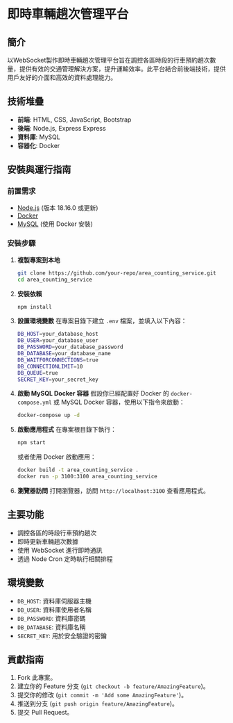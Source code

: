 
# 即時車輛趟次管理平台

## 簡介
以WebSocket製作即時車輛趟次管理平台旨在調控各區時段的行車預約趟次數量，提供有效的交通管理解決方案，提升運輸效率。此平台結合前後端技術，提供用戶友好的介面和高效的資料處理能力。

## 技術堆疊
- **前端**: HTML, CSS, JavaScript, Bootstrap
- **後端**: Node.js, Express Express
- **資料庫**: MySQL
- **容器化**: Docker

## 安裝與運行指南

### 前置需求
- [Node.js](https://nodejs.org/) (版本 18.16.0 或更新)
- [Docker](https://www.docker.com/) 
- [MySQL](https://www.mysql.com/) (使用 Docker 安裝)

### 安裝步驟

1. **複製專案到本地**
   ```bash
   git clone https://github.com/your-repo/area_counting_service.git
   cd area_counting_service
   ```

2. **安裝依賴**
   ```bash
   npm install
   ```

3. **設置環境變數**
   在專案目錄下建立 `.env` 檔案，並填入以下內容：
   ```bash
   DB_HOST=your_database_host
   DB_USER=your_database_user
   DB_PASSWORD=your_database_password
   DB_DATABASE=your_database_name
   DB_WAITFORCONNECTIONS=true
   DB_CONNECTIONLIMIT=10
   DB_QUEUE=true
   SECRET_KEY=your_secret_key
   ```

4. **啟動 MySQL Docker 容器**
   假設你已經配置好 Docker 的 `docker-compose.yml` 或 MySQL Docker 容器，使用以下指令來啟動：
   ```bash
   docker-compose up -d
   ```

5. **啟動應用程式**
   在專案根目錄下執行：
   ```bash
   npm start
   ```
   或者使用 Docker 啟動應用：
   ```bash
   docker build -t area_counting_service .
   docker run -p 3100:3100 area_counting_service
   ```

6. **瀏覽器訪問**
   打開瀏覽器，訪問 `http://localhost:3100` 查看應用程式。

## 主要功能
- 調控各區的時段行車預約趟次
- 即時更新車輛趟次數據
- 使用 WebSocket 進行即時通訊
- 透過 Node Cron 定時執行相關排程

## 環境變數
- `DB_HOST`: 資料庫伺服器主機
- `DB_USER`: 資料庫使用者名稱
- `DB_PASSWORD`: 資料庫密碼
- `DB_DATABASE`: 資料庫名稱
- `SECRET_KEY`: 用於安全驗證的密鑰

## 貢獻指南
1. Fork 此專案。
2. 建立你的 Feature 分支 (`git checkout -b feature/AmazingFeature`)。
3. 提交你的修改 (`git commit -m 'Add some AmazingFeature'`)。
4. 推送到分支 (`git push origin feature/AmazingFeature`)。
5. 提交 Pull Request。